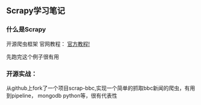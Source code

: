 ## Scrapy学习笔记
### 什么是Scrapy
开源爬虫框架
官网教程：
[官方教程!](https://doc.scrapy.org/en/latest/intro/tutorial.html#)

先跑完这个例子很有用


### 开源实战：
从github上fork了一个项目scrap-bbc,实现一个简单的抓取bbc新闻的爬虫，有用到pipeline， mongodb python等，很有代表性
